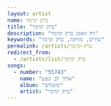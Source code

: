 ```yaml
---
layout: artist
name: ברק קרמר
title: "ברק קרמר"
description: "דף האמן ברק קרמר"
keywords: "שירים, מוזיקה, ברק קרמר"
permalink: /artists/ברק-קרמר
redirect_from:
  - /artists/list/ברק קרמר
songs:
  - number: "55743"
    name: "אליך לב ונפש"
    album: "סינגלים"
    artist: "ברק קרמר"
---
```

